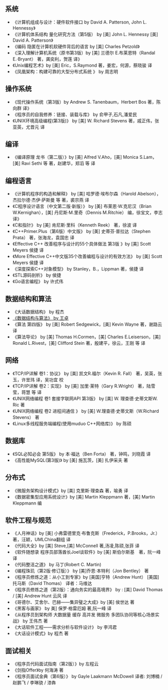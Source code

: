 ## 系统
- 《计算机组成与设计：硬件软件接口 by David A. Patterson, John L. Hennessy》
- 《计算机体系结构 量化研究方法（第5版） by [美] John L. Hennessy [美] David A. Patterson》
- 《编码 隐匿在计算机软硬件背后的语言 by [美] Charles Petzold》
- 《深入理解计算机系统（原书第3版）by [美] 兰德尔 E.布莱恩特（Randal E.·Bryant） 著，龚奕利，贺莲 译》
- 《Unix编程艺术》by [美] Eric，S.Raymond 著，姜宏，何源，蔡晓骏 译
- 《凤凰架构：构建可靠的大型分布式系统 》 by 周志明
## 操作系统
- 《现代操作系统（第3版）by Andrew S. Tanenbaum，Herbert Bos 著，陈向群 译》
- 《程序员的自我修养：链接、装载与库》 by 俞甲子,石凡,潘爱民
- 《UNIX环境高级编程(第3版)》 by [美] W. Richard Stevens 著，戚正伟，张亚英，尤晋元 译
## 编译
- 《编译原理 龙书（第二版）》by [美] Alfred V.Aho，[美] Monica S.Lam，[美] Ravi Sethi 等 著，赵建华，郑滔 等 译
## 编程语言
- 《计算机程序的构造和解释》 by [美] 哈罗德·埃布尔森（Harold Abelson），杰拉尔德·杰伊·萨斯曼 等 著，裘宗燕 译
- 《C程序设计语言（中文第二版·新版）》 by [美] 布莱恩·W.克尼汉（Brian W.Kernighan），[美] 丹尼斯·M.里奇（Dennis M.Ritchie） 编，徐宝文，李志 译》
- 《C和指针》 by [美] 肯尼斯·里科（Kenneth Reek） 著，徐波 译
- 《C++Primer.Plus（第6版）中文版》 by [美] 史蒂芬·普拉达（Stephen Prata） 著，张海龙，袁国忠 译
- 《Effective C++ 改善程序与设计的55个具体做法 第3版 》by [美] Scott Meyers  侯捷 译
- 《More Effective C++中文版35个改善编程与设计的有效方法》 by [美] Scott Meyers 侯捷 译
- 《深度探索C++对象模型》 by Stanley，B.，Lippman 著，侯捷 译
- 《STL源码剖析》 by 侯捷
- 《Go语言编程》 by 许式伟 
## 数据结构和算法
- 《大话数据结构》 by 程杰
- [《数据结构与算法》 by 王卓](https://www.bilibili.com/read/cv2306631)
- 《算法 第四版》 by [美] Robert Sedgewick，[美] Kevin Wayne 著，谢路云 译
- 《算法导论》 by [美] Thomas H.Cormen，[美] Charles E.Leiserson，[美] Ronald L.Rivest，[美] Clifford Stein 著，殷建平，徐云，王刚 等 译
## 网络
- 《TCP/IP详解 卷1：协议》 by [美] 凯文R.福尔（Kevin R. Fall） 著，吴英，张玉，许昱玮 译，吴功宜 校
- 《TCP/IP详解 卷2：实现》 by [美] 加里·莱特（Gary R.Wright） 著，陆雪莹，蒋慧 等 译
- 《UNIX网络编程 卷1 套接字联网API 第3版》 by [美] W. 理查德·史蒂文斯W. Ric 著
- 《UNIX网络编程 卷2 进程间通信 》 by [美] W.理查德·史蒂文斯（W.Richard Stevens） 著
- 《Linux多线程服务端编程(使用muduo C++网络库)》 by 陈硕
## 数据库
- 《SQL必知必会 第5版》 by 本·福达（Ben Forta） 著，钟鸣，刘晓霞 译
- 《高性能MySQL(第3版)》 by [美] 施瓦茨，[美] 扎伊采夫 著
## 分布式
- 《微服务架构设计模式》by [美] 克里斯·理查森 著，喻勇 译
- 《数据密集型应用系统设计》by [美] Martin Kleppmann 著，[美] Martin Kleppmann 编
## 软件工程与规范
- 《人月神话》by [美] 小弗雷德里克·布鲁克斯（Frederick，P.Brooks，Jr.） 著，汪颖，UMLChina翻组 译
- 《代码大全》by [美] Steve,[美] McConnell 著,汤凌,陈硕,张菲 译
- 《软件随想录 程序员部落酋长Joel谈软件》by [美] 斯伯尔斯基　著，阮一峰 译
- 《代码整洁之道》 by 马丁(Robert C. Martin) 
- 《编程珠玑（第2版·修订版）》 by [美]乔恩·本特利（Jon Bentley） 著
- 《程序员修炼之道：从小工到专家》by [美国]亨特（Andrew Hunt） [美国]托马斯（David Thomas） 译者：马维达
- 《程序员修炼之道（第2版）：通向务实的最高境界》 by : [美] David Thomas / [美] Andrew Hunt 云风 译
- 《哥德尔、艾舍尔、巴赫——集异璧之大成》by [美] 侯世达 著
- 《黑客与画家》 by 美] 保罗·格雷厄姆 著,阮一峰 译
- 《从程序员到架构师 大数据量 缓存 高并发 微服务 多团队协同等核心场景实战》 by 王伟杰 著
- 《大话软件工程——需求分析与软件设计》 by 李鸿君
- 《大话设计模式》by 程杰 著
## 面试相关
- 《程序员代码面试指南（第2版）》by 左程云
- 《剑指Offer》by 何海涛 著
- 《程序员面试金典（第6版）》 by Gayle Laakmann McDowell 译者: 刘博楠 / 赵鹏飞 / 李琳骁 / 漆犇

